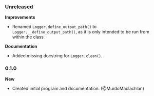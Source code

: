 ### Unreleased

**Improvements**

- Renamed `Logger.define_output_path()` to `Logger.__define_output_path()`, as it is only intended to be run from within the class.

**Documentation**

- Added missing docstring for `Logger.clean()`.

### 0.1.0

**New**

- Created initial program and documentation. (@MurdoMaclachlan)